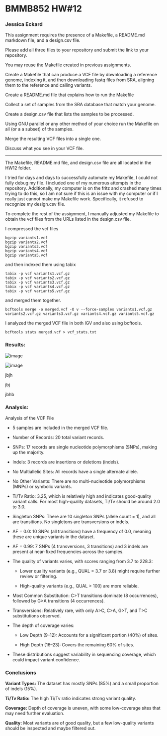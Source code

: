# BMMB852 HW#12

### Jessica Eckard

This assignment requires the presence of a Makefile, a README.md markdown file, and a design.csv file. 

Please add all three files to your repository and submit the link to your repository. 

You may reuse the Makefile created in previous assignments. 

Create a Makefile that can produce a VCF file by downloading a reference genome, indexing it, and then downloading fastq files from SRA, aligning them to the reference and calling variants. 

Create a README.md file that explains how to run the Makefile 

Collect a set of samples from the SRA database that match your genome. 

Create a design.csv file that lists the samples to be processed. 

Using GNU parallel or any other method of your choice run the Makefile on all (or a a subset) of the samples.

Merge the resulting VCF files into a single one. 

Discuss what you see in your VCF file. 

----------------- 

The Makefile, README.md file, and design.csv file are all located in the HW12 folder.  

I tried for days and days to successfully automate my Makefile, I could not fully debug my file. I included one of my numerous attempts in the repository. Additionally, my computer is on the fritz and crashed many times trying to do this, so I am not sure if this is an issue with my computer or if I really just cannot make my Makefile work. Specifically, it refused to recognize my design.csv file.

To complete the rest of the assignment, I manually adjusted my Makefile to obtain the vcf files from the URLs listed in the design.csv file.

I compressed the vcf files

	bgzip variants1.vcf 
	bgzip variants2.vcf 
	bgzip variants3.vcf 
	bgzip variants4.vcf 
	bgzip variants5.vcf 

and then indexed them using tabix

	tabix -p vcf variants1.vcf.gz 
	tabix -p vcf variants2.vcf.gz
	tabix -p vcf variants3.vcf.gz 
	tabix -p vcf variants4.vcf.gz 
	tabix -p vcf variants5.vcf.gz 

and merged them together.

	bcftools merge -o merged.vcf -O v --force-samples variants1.vcf.gz variants2.vcf.gz variants3.vcf.gz variants4.vcf.gz variants5.vcf.gz 

I analyzed the merged VCF file in both IGV and also using bcftools.

	bcftools stats merged.vcf > vcf_stats.txt 

### Results: 

![image](https://github.com/user-attachments/assets/22d8112e-a25b-4d03-b5d4-57c4a59dc1fe)

![image](https://github.com/user-attachments/assets/692efc20-2036-4915-8337-bcc65f9d66a7)


jbjh

jbj

jbhb

### Analysis:

Analysis of the VCF File 

- 5 samples are included in the merged VCF file. 

- Number of Records: 20 total variant records. 

- SNPs: 17 records are single nucleotide polymorphisms (SNPs), making up the majority. 

- Indels: 3 records are insertions or deletions (indels). 

- No Multiallelic Sites: All records have a single alternate allele. 

- No Other Variants: There are no multi-nucleotide polymorphisms (MNPs) or symbolic variants. 

- Ti/Tv Ratio: 3.25, which is relatively high and indicates good-quality variant calls. For most high-quality datasets, Ti/Tv should be around 2.0 to 3.0. 

- Singleton SNPs: There are 10 singleton SNPs (allele count = 1), and all are transitions. No singletons are transversions or indels. 

- AF = 0.0: 10 SNPs (all transitions) have a frequency of 0.0, meaning these are unique variants in the dataset. 

- AF = 0.99: 7 SNPs (4 transversions, 3 transitions) and 3 indels are present at near-fixed frequencies across the samples. 

- The quality of variants varies, with scores ranging from 3.7 to 228.3: 

	- Lower quality variants (e.g., QUAL = 3.7 or 3.8) might require further review or filtering. 

	- High-quality variants (e.g., QUAL > 100) are more reliable. 

- Most Common Substitution: C>T transitions dominate (8 occurrences), followed by G>A transitions (4 occurrences). 

- Transversions: Relatively rare, with only A>C, C>A, G>T, and T>C substitutions observed. 

- The depth of coverage varies: 
	- Low Depth (9–12): Accounts for a significant portion (40%) of sites. 

	- High Depth (16–23): Covers the remaining 60% of sites. 

- These distributions suggest variability in sequencing coverage, which could impact variant confidence. 

 

### Conclusions 

**Variant Types:** The dataset has mostly SNPs (85%) and a small proportion of indels (15%). 

**Ti/Tv Ratio:** The high Ti/Tv ratio indicates strong variant quality. 

**Coverage:** Depth of coverage is uneven, with some low-coverage sites that may need further evaluation. 

**Quality:** Most variants are of good quality, but a few low-quality variants should be inspected and maybe filtered out.

 

 

 

 

 

